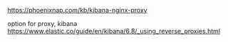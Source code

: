 https://phoenixnap.com/kb/kibana-nginx-proxy  

option for proxy, kibana  
https://www.elastic.co/guide/en/kibana/6.8/_using_reverse_proxies.html  
